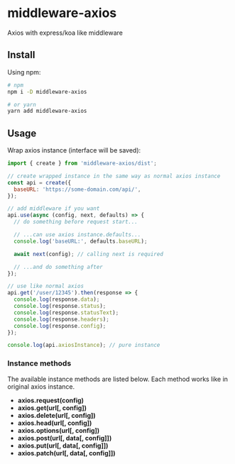 # middleware-axios

Axios with express/koa like middleware

## Install

Using npm:

```bash
# npm
npm i -D middleware-axios

# or yarn
yarn add middleware-axios
```

## Usage

Wrap axios instance (interface will be saved):

```js
import { create } from 'middleware-axios/dist';

// create wrapped instance in the same way as normal axios instance
const api = create({
  baseURL: 'https://some-domain.com/api/',
});

// add middleware if you want
api.use(async (config, next, defaults) => {
  // do something before request start...

  // ...can use axios instance.defaults...
  console.log('baseURL:', defaults.baseURL);

  await next(config); // calling next is required

  // ...and do something after
});

// use like normal axios
api.get('/user/12345').then(response => {
  console.log(response.data);
  console.log(response.status);
  console.log(response.statusText);
  console.log(response.headers);
  console.log(response.config);
});

console.log(api.axiosInstance); // pure instance
```

### Instance methods

The available instance methods are listed below.
Each method works like in original axios instance.

- **axios.request(config)**
- **axios.get(url[, config])**
- **axios.delete(url[, config])**
- **axios.head(url[, config])**
- **axios.options(url[, config])**
- **axios.post(url[, data[, config]])**
- **axios.put(url[, data[, config]])**
- **axios.patch(url[, data[, config]])**
